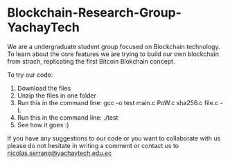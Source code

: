 # Blockchain-Research-Group-YachayTech

We are a undergraduate student group focused on Blockchain technology.
To learn about the core features we are trying to build our own blockchain
from strach, replicating the first Bitcoin Blokchain concept.

To try our code:

1. Download the files
2. Unzip the files in one folder
3. Run this in the command line: gcc -o test main.c PoW.c sha256.c file.c -I.
4. Run this in the command line: ./test
5. See how it goes :)

If you have any suggestions to our code or you want to collaborate with us please 
do not hesitate in writing a comment or contact us to nicolas.serrano@yachaytech.edu.ec
